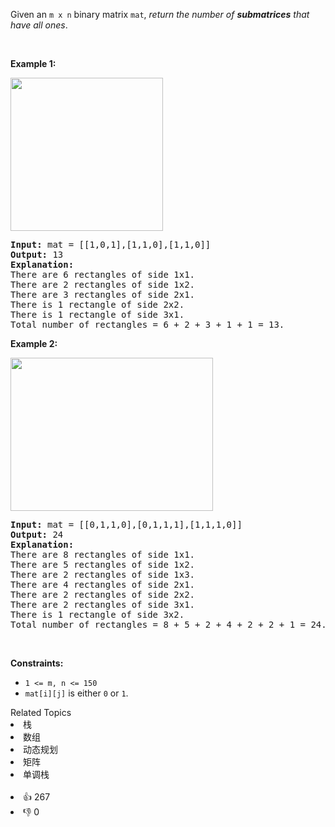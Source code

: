 <p>Given an <code>m x n</code> binary matrix <code>mat</code>, <em>return the number of <strong>submatrices</strong> that have all ones</em>.</p>

<p>&nbsp;</p> 
<p><strong class="example">Example 1:</strong></p> 
<img alt="" src="https://assets.leetcode.com/uploads/2021/10/27/ones1-grid.jpg" style="width: 244px; height: 245px;" /> 
<pre>
<strong>Input:</strong> mat = [[1,0,1],[1,1,0],[1,1,0]]
<strong>Output:</strong> 13
<strong>Explanation:</strong> 
There are 6 rectangles of side 1x1.
There are 2 rectangles of side 1x2.
There are 3 rectangles of side 2x1.
There is 1 rectangle of side 2x2. 
There is 1 rectangle of side 3x1.
Total number of rectangles = 6 + 2 + 3 + 1 + 1 = 13.
</pre>

<p><strong class="example">Example 2:</strong></p> 
<img alt="" src="https://assets.leetcode.com/uploads/2021/10/27/ones2-grid.jpg" style="width: 324px; height: 245px;" /> 
<pre>
<strong>Input:</strong> mat = [[0,1,1,0],[0,1,1,1],[1,1,1,0]]
<strong>Output:</strong> 24
<strong>Explanation:</strong> 
There are 8 rectangles of side 1x1.
There are 5 rectangles of side 1x2.
There are 2 rectangles of side 1x3. 
There are 4 rectangles of side 2x1.
There are 2 rectangles of side 2x2. 
There are 2 rectangles of side 3x1. 
There is 1 rectangle of side 3x2. 
Total number of rectangles = 8 + 5 + 2 + 4 + 2 + 2 + 1 = 24.
</pre>

<p>&nbsp;</p> 
<p><strong>Constraints:</strong></p>

<ul> 
 <li><code>1 &lt;= m, n &lt;= 150</code></li> 
 <li><code>mat[i][j]</code> is either <code>0</code> or <code>1</code>.</li> 
</ul>

<div><div>Related Topics</div><div><li>栈</li><li>数组</li><li>动态规划</li><li>矩阵</li><li>单调栈</li></div></div><br><div><li>👍 267</li><li>👎 0</li></div>